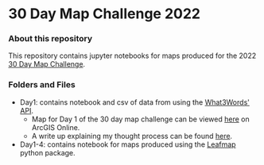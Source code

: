# 30 Day Map Challenge 2022

### About this repository
This repository contains jupyter notebooks for maps produced for the 2022 [30 Day Map Challenge](https://30daymapchallenge.com/). 

### Folders and Files
- Day1: contains notebook and csv of data from using the [What3Words' API](https://developer.what3words.com/public-api).   
    - Map for Day 1 of the 30 day map challenge can be viewed [here](https://www.arcgis.com/apps/instant/basic/index.html?appid=ecf9f92c33f441d8befeb10bb3ee85eb) on ArcGIS Online. 
    - A write up explaining my thought process can be found [here](https://rcm.hashnode.dev/day-1-making-a-map-with-points-or-playing-with-the-what3words-api).
- Day1-4: contains notebook for maps produced using the [Leafmap](https://leafmap.org/get-started/) python package. 